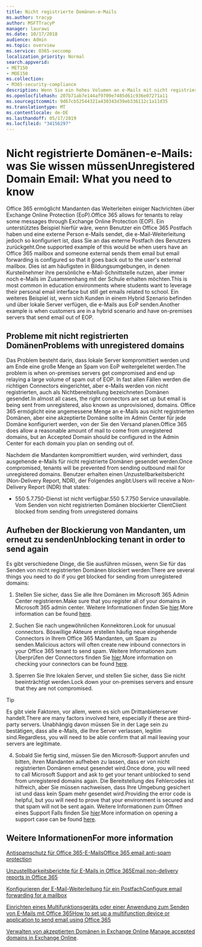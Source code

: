 ```yaml
---
title: Nicht registrierte Domänen-e-Mails
ms.author: tracyp
author: MSFTTracyP
manager: laurawi
ms.date: 10/17/2018
audience: Admin
ms.topic: overview
ms.service: O365-seccomp
localization_priority: Normal
search.appverid:
- MET150
- MOE150
ms.collection:
- M365-security-compliance
description: Wenn Sie ein hohes Volumen an e-Mails mit nicht registrierter Domäne senden, riskieren Sie, dass Ihre e-Mails blockiert werden. Lesen Sie diesen Artikel, um mehr zu erfahren.
ms.openlocfilehash: 207b71ab7e144af9709e7485d61c936e07271a11
ms.sourcegitcommit: 9d67cb52544321a430343d39eb336112c1a11d35
ms.translationtype: MT
ms.contentlocale: de-DE
ms.lasthandoff: 05/17/2019
ms.locfileid: "34156297"
---
```

# <a name="unregistered-domain-email-what-you-need-to-know"></a><span data-ttu-id="c7ebc-104">Nicht registrierte Domänen-e-Mails: was Sie wissen müssen</span><span class="sxs-lookup"><span data-stu-id="c7ebc-104">Unregistered Domain Email: What you need to know</span></span>

<span data-ttu-id="c7ebc-105">Office 365 ermöglicht Mandanten das Weiterleiten einiger Nachrichten über Exchange Online Protection (EoP).</span><span class="sxs-lookup"><span data-stu-id="c7ebc-105">Office 365 allows for tenants to relay some messages through Exchange Online Protection (EOP).</span></span> <span data-ttu-id="c7ebc-106">Ein unterstütztes Beispiel hierfür wäre, wenn Benutzer ein Office 365 Postfach haben und eine externe Person e-Mails sendet, die e-Mail-Weiterleitung jedoch so konfiguriert ist, dass Sie an das externe Postfach des Benutzers zurückgeht.</span><span class="sxs-lookup"><span data-stu-id="c7ebc-106">One supported example of this would be when users have an Office 365 mailbox and someone external sends them email but email forwarding is configured so that it goes back out to the user's external mailbox.</span></span> <span data-ttu-id="c7ebc-107">Dies ist am häufigsten in Bildungsumgebungen, in denen Kursteilnehmer ihre persönliche e-Mail-Schnittstelle nutzen, aber immer noch e-Mails im Zusammenhang mit der Schule erhalten möchten.</span><span class="sxs-lookup"><span data-stu-id="c7ebc-107">This is most common in education environments where students want to leverage their personal email interface but still get emails related to school.</span></span> <span data-ttu-id="c7ebc-108">Ein weiteres Beispiel ist, wenn sich Kunden in einem Hybrid Szenario befinden und über lokale Server verfügen, die e-Mails aus EoP senden.</span><span class="sxs-lookup"><span data-stu-id="c7ebc-108">Another example is when customers are in a hybrid scenario and have on-premises servers that send email out of EOP.</span></span>

## <a name="problems-with-unregistered-domains"></a><span data-ttu-id="c7ebc-109">Probleme mit nicht registrierten Domänen</span><span class="sxs-lookup"><span data-stu-id="c7ebc-109">Problems with unregistered domains</span></span>

<span data-ttu-id="c7ebc-110">Das Problem besteht darin, dass lokale Server kompromittiert werden und am Ende eine große Menge an Spam von EoP weitergeleitet werden.</span><span class="sxs-lookup"><span data-stu-id="c7ebc-110">The problem is when on-premises servers get compromised and end up relaying a large volume of spam out of EOP.</span></span> <span data-ttu-id="c7ebc-111">In fast allen Fällen werden die richtigen Connectors eingerichtet, aber e-Mails werden von nicht registrierten, auch als Nichtbereitstellung bezeichneten Domänen gesendet.</span><span class="sxs-lookup"><span data-stu-id="c7ebc-111">In almost all cases, the right connectors are set up but email is being sent from unregistered, also known as unprovisioned, domains.</span></span> <span data-ttu-id="c7ebc-112">Office 365 ermöglicht eine angemessene Menge an e-Mails aus nicht registrierten Domänen, aber eine akzeptierte Domäne sollte im Admin Center für jede Domäne konfiguriert werden, von der Sie den Versand planen.</span><span class="sxs-lookup"><span data-stu-id="c7ebc-112">Office 365 does allow a reasonable amount of mail to come from unregistered domains, but an Accepted Domain should be configured in the Admin Center for each domain you plan on sending out of.</span></span>

<span data-ttu-id="c7ebc-113">Nachdem die Mandanten kompromittiert wurden, wird verhindert, dass ausgehende e-Mails für nicht registrierte Domänen gesendet werden.</span><span class="sxs-lookup"><span data-stu-id="c7ebc-113">Once compromised, tenants will be prevented from sending outbound mail for unregistered domains.</span></span> <span data-ttu-id="c7ebc-114">Benutzer erhalten einen Unzustellbarkeitsbericht (Non-Delivery Report, NDR), der Folgendes angibt:</span><span class="sxs-lookup"><span data-stu-id="c7ebc-114">Users will receive a Non-Delivery Report (NDR) that states:</span></span>

- <span data-ttu-id="c7ebc-115">550 5.7.750-Dienst ist nicht verfügbar.</span><span class="sxs-lookup"><span data-stu-id="c7ebc-115">550 5.7.750 Service unavailable.</span></span> <span data-ttu-id="c7ebc-116">Vom Senden von nicht registrierten Domänen blockierter Client</span><span class="sxs-lookup"><span data-stu-id="c7ebc-116">Client blocked from sending from unregistered domains</span></span>

## <a name="unblocking-tenant-in-order-to-send-again"></a><span data-ttu-id="c7ebc-117">Aufheben der Blockierung von Mandanten, um erneut zu senden</span><span class="sxs-lookup"><span data-stu-id="c7ebc-117">Unblocking tenant in order to send again</span></span>

<span data-ttu-id="c7ebc-118">Es gibt verschiedene Dinge, die Sie ausführen müssen, wenn Sie für das Senden von nicht registrierten Domänen blockiert werden:</span><span class="sxs-lookup"><span data-stu-id="c7ebc-118">There are several things you need to do if you get blocked for sending from unregistered domains:</span></span>

1. <span data-ttu-id="c7ebc-119">Stellen Sie sicher, dass Sie alle Ihre Domänen im Microsoft 365 Admin Center registrieren.</span><span class="sxs-lookup"><span data-stu-id="c7ebc-119">Make sure that you register all of your domains in Microsoft 365 admin center.</span></span> <span data-ttu-id="c7ebc-120">Weitere Informationen finden Sie [hier](https://docs.microsoft.com/en-us/exchange/mail-flow-best-practices/manage-accepted-domains/manage-accepted-domains).</span><span class="sxs-lookup"><span data-stu-id="c7ebc-120">More information can be found [here](https://docs.microsoft.com/en-us/exchange/mail-flow-best-practices/manage-accepted-domains/manage-accepted-domains).</span></span>

2. <span data-ttu-id="c7ebc-121">Suchen Sie nach ungewöhnlichen Konnektoren.</span><span class="sxs-lookup"><span data-stu-id="c7ebc-121">Look for unusual connectors.</span></span> <span data-ttu-id="c7ebc-122">Böswillige Akteure erstellen häufig neue eingehende Connectors in Ihrem Office 365 Mandanten, um Spam zu senden.</span><span class="sxs-lookup"><span data-stu-id="c7ebc-122">Malicious actors will often create new inbound connectors in your Office 365 tenant to send spam.</span></span> <span data-ttu-id="c7ebc-123">Weitere Informationen zum Überprüfen der Connectors finden Sie [hier](https://docs.microsoft.com/en-us/powershell/module/exchange/mail-flow/get-inboundconnector?view=exchange-ps).</span><span class="sxs-lookup"><span data-stu-id="c7ebc-123">More information on checking your connectors can be found [here](https://docs.microsoft.com/en-us/powershell/module/exchange/mail-flow/get-inboundconnector?view=exchange-ps).</span></span> 

3. <span data-ttu-id="c7ebc-124">Sperren Sie Ihre lokalen Server, und stellen Sie sicher, dass Sie nicht beeinträchtigt werden.</span><span class="sxs-lookup"><span data-stu-id="c7ebc-124">Lock down your on-premises servers and ensure that they are not compromised.</span></span>

> [!TIP]
> <span data-ttu-id="c7ebc-125">Es gibt viele Faktoren, vor allem, wenn es sich um Drittanbieterserver handelt.</span><span class="sxs-lookup"><span data-stu-id="c7ebc-125">There are many factors involved here, especially if these are third-party servers.</span></span> <span data-ttu-id="c7ebc-126">Unabhängig davon müssen Sie in der Lage sein zu bestätigen, dass alle e-Mails, die Ihre Server verlassen, legitim sind.</span><span class="sxs-lookup"><span data-stu-id="c7ebc-126">Regardless, you will need to be able confirm that  all mail leaving your servers are legitimate.</span></span>

4. <span data-ttu-id="c7ebc-127">Sobald Sie fertig sind, müssen Sie den Microsoft-Support anrufen und bitten, ihren Mandanten aufheben zu lassen, dass er von nicht registrierten Domänen erneut gesendet wird.</span><span class="sxs-lookup"><span data-stu-id="c7ebc-127">Once done, you will need to call Microsoft Support and ask to get your tenant unblocked to send from unregistered domains again.</span></span>  <span data-ttu-id="c7ebc-128">Die Bereitstellung des Fehlercodes ist hilfreich, aber Sie müssen nachweisen, dass Ihre Umgebung gesichert ist und dass kein Spam mehr gesendet wird.</span><span class="sxs-lookup"><span data-stu-id="c7ebc-128">Providing the error code is helpful, but you will need to prove that your environment is secured and that spam will not be sent again.</span></span> <span data-ttu-id="c7ebc-129">Weitere Informationen zum Öffnen eines Support Falls finden Sie [hier](https://support.office.com/en-us/article/Contact-support-for-business-products-Admin-Help-32a17ca7-6fa0-4870-8a8d-e25ba4ccfd4b#ID0EAADAAA=online).</span><span class="sxs-lookup"><span data-stu-id="c7ebc-129">More information on opening a support case can be found [here](https://support.office.com/en-us/article/Contact-support-for-business-products-Admin-Help-32a17ca7-6fa0-4870-8a8d-e25ba4ccfd4b#ID0EAADAAA=online).</span></span>
  
## <a name="for-more-information"></a><span data-ttu-id="c7ebc-130">Weitere Informationen</span><span class="sxs-lookup"><span data-stu-id="c7ebc-130">For more information</span></span>

[<span data-ttu-id="c7ebc-131">Antispamschutz für Office 365-E-Mails</span><span class="sxs-lookup"><span data-stu-id="c7ebc-131">Office 365 email anti-spam protection</span></span>](anti-spam-protection.md)

[<span data-ttu-id="c7ebc-132">Unzustellbarkeitsberichte für E-Mails in Office 365</span><span class="sxs-lookup"><span data-stu-id="c7ebc-132">Email non-delivery reports in Office 365</span></span>](https://support.office.com/article/email-non-delivery-reports-in-office-365-51daa6b9-2e35-49c4-a0c9-df85bf8533c3)

[<span data-ttu-id="c7ebc-133">Konfigurieren der E-Mail-Weiterleitung für ein Postfach</span><span class="sxs-lookup"><span data-stu-id="c7ebc-133">Configure email forwarding for a mailbox</span></span>](https://docs.microsoft.com/en-us/exchange/recipients-in-exchange-online/manage-user-mailboxes/configure-email-forwarding)

[<span data-ttu-id="c7ebc-134">Einrichten eines Multifunktionsgeräts oder einer Anwendung zum Senden von E-Mails mit Office 365</span><span class="sxs-lookup"><span data-stu-id="c7ebc-134">How to set up a multifunction device or application to send email using Office 365</span></span>](https://support.office.com/en-us/article/How-to-set-up-a-multifunction-device-or-application-to-send-email-using-Office-365-69f58e99-c550-4274-ad18-c805d654b4c4)

<span data-ttu-id="c7ebc-135">[Verwalten von akzeptierten Domänen in Exchange Online](https://docs.microsoft.com/en-us/exchange/mail-flow-best-practices/manage-accepted-domains/manage-accepted-domains).</span><span class="sxs-lookup"><span data-stu-id="c7ebc-135">[Manage accepted domains in Exchange Online](https://docs.microsoft.com/en-us/exchange/mail-flow-best-practices/manage-accepted-domains/manage-accepted-domains).</span></span>
